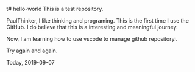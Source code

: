 t# hello-world
This is a test repository.

PaulThinker, I like thinking and programing. This is the first time I use the GitHub.
I do believe that this is a interesting and meaningful journey.

Now, I am learning how to use vscode to manage github repositoryi.

Try again and again.

Today, 2019-09-07